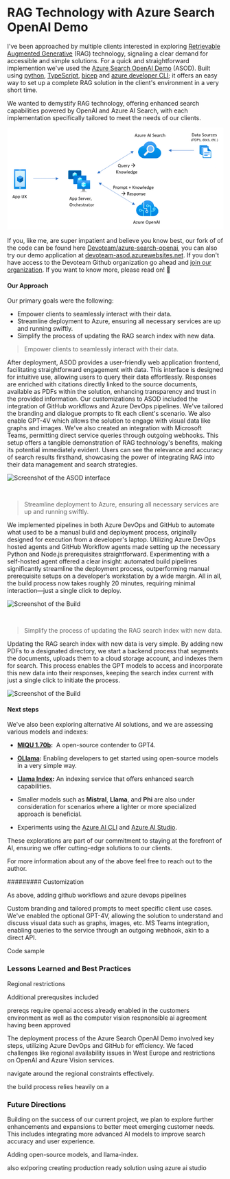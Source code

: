 # RAG Technology with Azure Search OpenAI Demo

I've been approached by multiple clients interested in exploring [Retrievable Augmented Generative](https://learn.microsoft.com/en-us/azure/search/retrieval-augmented-generation-overview) (RAG) technology, signaling a clear demand for accessible and simple solutions. For a quick and straightforward implemention we've used the [Azure Search OpenAI Demo](https://github.com/Azure-Samples/azure-search-openai-demo) (ASOD). Built using [python](https://www.python.org/), [TypeScript](https://www.typescriptlang.org/), [bicep](https://github.com/Azure/bicep) and [azure developer CLI](https://github.com/Azure/azure-dev); it offers an easy way to set up a complete RAG solution in the client's environment in a very short time. 

We wanted to demystify RAG technology, offering enhanced search capabilities powered by OpenAI and Azure AI Search, with each implementation specifically tailored to meet the needs of our clients. 

![Diagram](https://raw.githubusercontent.com/Azure-Samples/azure-search-openai-demo/main/docs/images/appcomponents.png)

If you, like me, are super impatient and believe you know best, our fork of of the code can be found here [Devoteam/azure-search-openai](https://github.com/Devoteam/azure-search-openai), you can also try our demo application at [devoteam-asod.azurewebsites.net](https://devoteam-asod.azurewebsites.net/). If you don't have access to the Devoteam Github organization go ahead and [join our organization](https://github.com/Devoteam?view_as=public#joining-this-github-organization). If you want to know more, please read on! 🙂


#### Our Approach

Our primary goals were the following:
- Empower clients to seamlessly interact with their data.
- Streamline deployment to Azure, ensuring all necessary services are up and running swiftly.
- Simplify the process of updating the RAG search index with new data.

> Empower clients to seamlessly interact with their data.

After deployment, ASOD provides a user-friendly web application frontend, facilitating straightforward engagement with data. This interface is designed for intuitive use, allowing users to query their data effortlessly. Responses are enriched with citations directly linked to the source documents, available as PDFs within the solution, enhancing transparency and trust in the provided information. Our customizations to ASOD included the integration of GitHub workflows and Azure DevOps pipelines. We've tailored the branding and dialogue prompts to fit each client's scenario. We also enable GPT-4V which allows the solution to engage with visual data like graphs and images. We've also created an integration with Microsoft Teams, permitting direct service queries through outgoing webhooks. This setup offers a tangible demonstration of RAG technology's benefits, making its potential immediately evident. Users can see the relevance and accuracy of search results firsthand, showcasing the power of integrating RAG into their data management and search strategies.

![Screenshot of the ASOD interface](https://files.catbox.moe/kfzdvh.png)

</br>

> Streamline deployment to Azure, ensuring all necessary services are up and running swiftly.

We implemented pipelines in both Azure DevOps and GitHub to automate what used to be a manual build and deployment process, originally designed for execution from a developer's laptop. Utilizing Azure DevOps hosted agents and GitHub Workflow agents made setting up the necessary Python and Node.js prerequisites straightforward. Experimenting with a self-hosted agent offered a clear insight: automated build pipelines significantly streamline the deployment process, outperforming manual prerequisite setups on a developer’s workstation by a wide margin. All in all, the build process now takes roughly 20 minutes, requiring minimal interaction—just a single click to deploy.

![Screenshot of the Build](https://files.catbox.moe/4vzco5.png)

</br>

> Simplify the process of updating the RAG search index with new data.

Updating the RAG search index with new data is very simple. By adding new PDFs to a designated directory, we start a backend process that segments the documents, uploads them to a cloud storage account, and indexes them for search. This process enables the GPT models to access and incorporate this new data into their responses, keeping the search index current with just a single click to initiate the process.

![Screenshot of the Build](https://files.catbox.moe/snew1v.png)

#### Next steps

We've also been exploring alternative AI solutions, and we are assessing various models and indexes:

- **[MIQU 1.70b](https://medium.com/@AIWorldBlog/revolutionizing-ai-miqu-1-70b-breaks-new-ground-92e92f38f6ae):**  A open-source contender to GPT4.

- **[OLlama](https://ollama.com/):** Enabling developers to get started using open-source models in a very simple way.

- **[Llama Index](https://www.llamaindex.ai/):** An indexing service that offers enhanced search capabilities.

- Smaller models such as **Mistral**, **Llama**, and **Phi** are also under consideration for scenarios where a lighter or more specialized approach is beneficial.

- Experiments using the [Azure AI CLI](https://learn.microsoft.com/en-us/azure/ai-studio/how-to/cli-install?tabs=windows%2Cterminal) and [Azure AI Studio](https://ai.azure.com/).

These explorations are part of our commitment to staying at the forefront of AI, ensuring we offer cutting-edge solutions to our clients.

For more information about any of the above feel free to reach out to the author.






#########
Customization 

As above, adding github workflows and azure devops pipelines

Custom branding and tailored prompts to meet specific client use cases.
We've enabled the optional GPT-4V, allowing the solution to understand and discuss visual data such as graphs, images, etc.
MS Teams integration, enabling queries to the service through an outgoing webhook, akin to a direct API.

Code sample



### Lessons Learned and Best Practices

Regional restrictions


Additional prerequsites included 

prereqs require openai access already enabled in the customers environment as well as the computer vision respnonsible ai agreement having been approved

The deployment process of the Azure Search OpenAI Demo involved key steps, utilizing Azure DevOps and GitHub for efficiency. We faced challenges like regional availability issues in West Europe and restrictions on OpenAI and Azure Vision services.

navigate around the regional constraints effectively.

the build process relies heavily on a

### Future Directions

Building on the success of our current project, we plan to explore further enhancements and expansions to better meet emerging customer needs. This includes integrating more advanced AI models to improve search accuracy and user experience. 

Adding open-source models, and llama-index.

also exlporing creating production ready solution using azure ai studio

